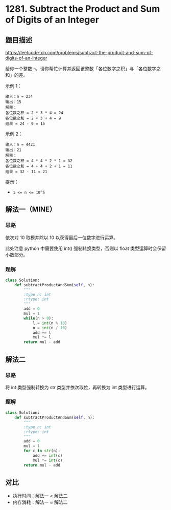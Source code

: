 # 1281. Subtract the Product and Sum of Digits of an Integer

## 题目描述

https://leetcode-cn.com/problems/subtract-the-product-and-sum-of-digits-of-an-integer

给你一个整数 `n`，请你帮忙计算并返回该整数「各位数字之积」与「各位数字之和」的差。

示例 1：

```
输入：n = 234
输出：15 
解释：
各位数之积 = 2 * 3 * 4 = 24 
各位数之和 = 2 + 3 + 4 = 9 
结果 = 24 - 9 = 15
```

示例 2：

```
输入：n = 4421
输出：21
解释： 
各位数之积 = 4 * 4 * 2 * 1 = 32 
各位数之和 = 4 + 4 + 2 + 1 = 11 
结果 = 32 - 11 = 21
```

提示：

- `1 <= n <= 10^5`

## 解法一（MINE）

### 思路

依次对 10 取模并除以 10 以获得最后一位数字进行运算。

此处注意 python 中需要使用 int() 强制转换类型，否则以 float 类型运算时会保留小数部分。

### 题解

```python
class Solution:
    def subtractProductAndSum(self, n):
        """
        :type n: int
        :rtype: int
        """
        add = 0
        mul = 1
        while(n > 0):
            l = int(n % 10)
            n = int(n / 10)
            add += l
            mul *= l
        return mul - add
```

## 解法二

### 思路

将 int 类型强制转换为 str 类型并依次取位，再转换为 int 类型进行运算。

### 题解

```python
class Solution:
    def subtractProductAndSum(self, n):
        """
        :type n: int
        :rtype: int
        """
        add = 0
        mul = 1
        for c in str(n):
            add += int(c)
            mul *= int(c)
        return mul - add
```

## 对比

- 执行时间：解法一 < 解法二
- 内存消耗：解法一 ≈ 解法二